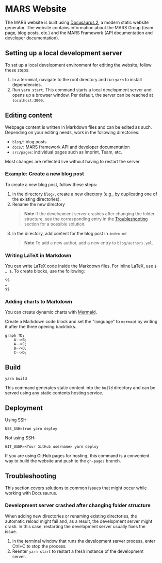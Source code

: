 # MARS Website

The MARS website is built using [Docusaurus 2](https://docusaurus.io/), a modern static website generator. The website contains information about the MARS Group (team page, blog posts, etc.) and the MARS Framework (API documentation and developer documentation).

## Setting up a local development server

To set up a local development environment for editing the website, follow these steps:

1. In a terminal, navigate to the root directory and run `yarn` to install dependencies.
2. Run `yarn start`. This command starts a local development server and opens up a browser window. Per default, the server can be reached at `localhost:3000`.

## Editing content

Webpage content is written in Markdown files and can be edited as such. Depending on your editing needs, work in the following directories:

- `blog/`: blog posts
- `docs/`: MARS framework API and developer documentation
- `src/pages`: individual pages such as Imprint, Team, etc.

Most changes are reflected live without having to restart the server.

### Example: Create a new blog post

To create a new blog post, follow these steps:

1. In the directory `blog/`, create a new directory (e.g., by duplicating one of the existing directories).
2. Rename the new directory  
   > **Note** If the development server crashes after changing the folder structure, see the corresponding entry in the [Troubleshooting](#development-server-crashed-after-changing-folder-structure) section for a possible solution.
3. In the directory, add content for the blog post in `index.md`  
   > **Note** To add a new author, add a new entry to `blog/authors.yml`.

### Writing LaTeX in Markdown

You can write LaTeX code inside the Markdown files. For inline LaTeX, use `$ … $`. To create blocks, use the following:

```markdown
$$
…
$$
```

### Adding charts to Markdown

You can create dynamic charts with [Mermaid](https://mermaid.js.org/intro/).

Create a Markdown code block and set the "language" to `mermaid` by writing it after the three opening backticks.

```mermaid
graph TD;
    A-->B;
    A-->C;
    B-->D;
    C-->D;
```

## Build

```shell
yarn build
```

This command generates static content into the `build` directory and can be served using any static contents hosting service.

## Deployment

Using SSH:

```shell
USE_SSH=true yarn deploy
```

Not using SSH:

```shell
GIT_USER=<Your GitHub username> yarn deploy
```

If you are using GitHub pages for hosting, this command is a convenient way to build the website and push to the `gh-pages` branch.

## Troubleshooting

This section covers solutions to common issues that might occur while working with Docusaurus.

### Development server crashed after changing folder structure

When adding new directories or renaming existing directories, the automatic reload might fail and, as a result, the development server might crash. In this case, restarting the development server usually fixes the issue.

1. In the terminal window that runs the development server process, enter Ctrl+C to stop the process.
2. Reenter `yarn start` to restart a fresh instance of the development server.
